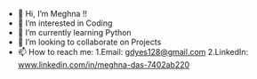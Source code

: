 - 👋 Hi, I’m Meghna !!
- 👀 I’m interested in Coding
- 🌱 I’m currently learning Python
- 💞️ I’m looking to collaborate on Projects 
- 📫 How to reach me:
       1.Email: gdyes128@gmail.com
       2.LinkedIn: www.linkedin.com/in/meghna-das-7402ab220
       

<!---
Girraffeteeth/Girraffeteeth is a ✨ special ✨ repository because its `README.md` (this file) appears on your GitHub profile.
You can click the Preview link to take a look at your changes.
--->
